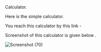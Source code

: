 Calculator.



Here is the simple calculator.





You reach this calculator by this link -







Screenshot of this calculator is given below .






![Screenshot (70)](https://user-images.githubusercontent.com/106426051/179255533-2f6afe36-5ccb-4146-8bd6-1af3be98551f.png)

 
